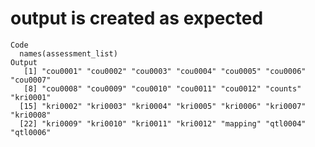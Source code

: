 # output is created as expected

    Code
      names(assessment_list)
    Output
       [1] "cou0001" "cou0002" "cou0003" "cou0004" "cou0005" "cou0006" "cou0007"
       [8] "cou0008" "cou0009" "cou0010" "cou0011" "cou0012" "counts"  "kri0001"
      [15] "kri0002" "kri0003" "kri0004" "kri0005" "kri0006" "kri0007" "kri0008"
      [22] "kri0009" "kri0010" "kri0011" "kri0012" "mapping" "qtl0004" "qtl0006"

